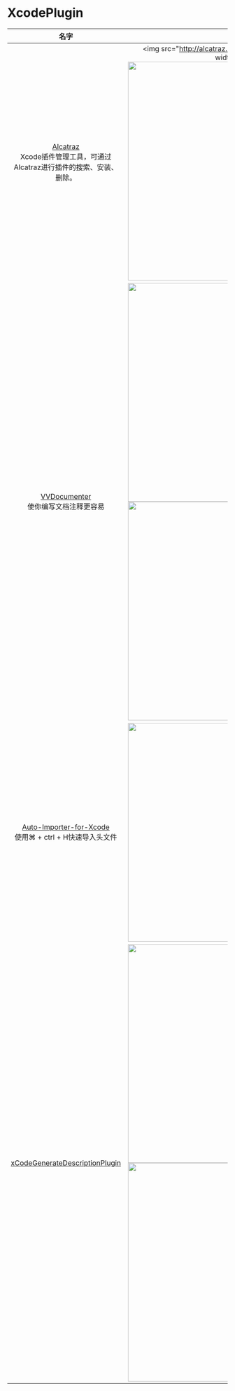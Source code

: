 # XcodePlugin

|	名字	|	介绍	|
| :-: | :-----: |
| [Alcatraz](https://github.com/alcatraz/Alcatraz)</br>Xcode插件管理工具，可通过Alcatraz进行插件的搜索、安装、删除。	| 	<img src="http://alcatraz.io/images/screenshot@2x.png" width=500">	</br>	<img src="http://alcatraz.io/images/menu@2x.png" width="500px"/>|
| [VVDocumenter](https://github.com/onevcat/VVDocumenter-Xcode)</br>使你编写文档注释更容易	| 	<img src="https://raw.github.com/onevcat/VVDocumenter-Xcode/master/ScreenShot.gif" width="500px">	</br>	<img src="https://raw.github.com/onevcat/VVDocumenter-Xcode/master/vvdocumenter-swift.gif" width="500px">	|
|	[Auto-Importer-for-Xcode](https://github.com/citrusbyte/Auto-Importer-for-Xcode)</br>使用⌘ + ctrl + H快速导入头文件	| <img src="https://github.com/citrusbyte/Auto-Importer-for-Xcode/raw/master/demo.gif" width="500px">	|
|[xCodeGenerateDescriptionPlugin](https://github.com/adamontherun/xCodeGenerateDescriptionPlugin)|	<img src="https://github.com/adamontherun/xCodeGenerateDescriptionPlugin/raw/master/AutoGenerateDescriptionPluginProd/AutoGenerateDescriptionPluginProd/header.png" width="500px"></br>	<img src="https://github.com/adamontherun/xCodeGenerateDescriptionPlugin/raw/master/AutoGenerateDescriptionPluginProd/AutoGenerateDescriptionPluginProd/implementation.png" width="500px">	|